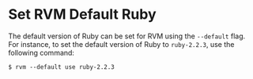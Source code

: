# Set RVM Default Ruby

The default version of Ruby can be set for RVM using the `--default` flag.
For instance, to set the default version of Ruby to `ruby-2.2.3`, use the
following command:

```
$ rvm --default use ruby-2.2.3
```
